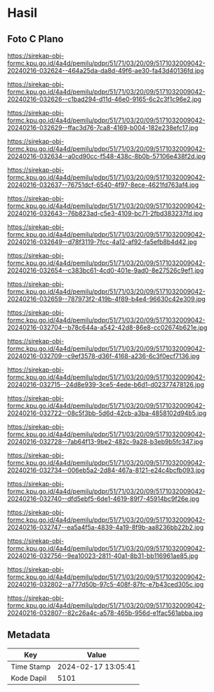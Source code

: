 # Hasil

## Foto C Plano

https://sirekap-obj-formc.kpu.go.id/4a4d/pemilu/pdpr/51/71/03/20/09/5171032009042-20240216-032624--464a25da-da8d-49f6-ae30-fa43d40136fd.jpg

https://sirekap-obj-formc.kpu.go.id/4a4d/pemilu/pdpr/51/71/03/20/09/5171032009042-20240216-032626--c1bad294-d11d-46e0-9165-6c2c3f1c96e2.jpg

https://sirekap-obj-formc.kpu.go.id/4a4d/pemilu/pdpr/51/71/03/20/09/5171032009042-20240216-032629--ffac3d76-7ca8-4169-b004-182e238efc17.jpg

https://sirekap-obj-formc.kpu.go.id/4a4d/pemilu/pdpr/51/71/03/20/09/5171032009042-20240216-032634--a0cd90cc-f548-438c-8b0b-57106e438f2d.jpg

https://sirekap-obj-formc.kpu.go.id/4a4d/pemilu/pdpr/51/71/03/20/09/5171032009042-20240216-032637--76751dcf-6540-4f97-8ece-4621fd763af4.jpg

https://sirekap-obj-formc.kpu.go.id/4a4d/pemilu/pdpr/51/71/03/20/09/5171032009042-20240216-032643--76b823ad-c5e3-4109-bc71-2fbd383237fd.jpg

https://sirekap-obj-formc.kpu.go.id/4a4d/pemilu/pdpr/51/71/03/20/09/5171032009042-20240216-032649--d78f3119-7fcc-4a12-af92-fa5efb8b4d42.jpg

https://sirekap-obj-formc.kpu.go.id/4a4d/pemilu/pdpr/51/71/03/20/09/5171032009042-20240216-032654--c383bc61-4cd0-401e-9ad0-8e27526c9ef1.jpg

https://sirekap-obj-formc.kpu.go.id/4a4d/pemilu/pdpr/51/71/03/20/09/5171032009042-20240216-032659--787973f2-419b-4f89-b4e4-96630c42e309.jpg

https://sirekap-obj-formc.kpu.go.id/4a4d/pemilu/pdpr/51/71/03/20/09/5171032009042-20240216-032704--b78c644a-a542-42d8-86e8-cc02674b621e.jpg

https://sirekap-obj-formc.kpu.go.id/4a4d/pemilu/pdpr/51/71/03/20/09/5171032009042-20240216-032709--c9ef3578-d36f-4168-a236-6c3f0ecf7136.jpg

https://sirekap-obj-formc.kpu.go.id/4a4d/pemilu/pdpr/51/71/03/20/09/5171032009042-20240216-032715--24d8e939-3ce5-4ede-b6d1-d02377478126.jpg

https://sirekap-obj-formc.kpu.go.id/4a4d/pemilu/pdpr/51/71/03/20/09/5171032009042-20240216-032722--08c5f3bb-5d6d-42cb-a3ba-4858102d94b5.jpg

https://sirekap-obj-formc.kpu.go.id/4a4d/pemilu/pdpr/51/71/03/20/09/5171032009042-20240216-032728--7ab64f13-9be2-482c-9a28-b3eb9b5fc347.jpg

https://sirekap-obj-formc.kpu.go.id/4a4d/pemilu/pdpr/51/71/03/20/09/5171032009042-20240216-032734--006eb5a2-2d84-467a-8121-e24c4bcfb093.jpg

https://sirekap-obj-formc.kpu.go.id/4a4d/pemilu/pdpr/51/71/03/20/09/5171032009042-20240216-032740--dfd5ebf5-6de1-4619-89f7-45914bc9f26e.jpg

https://sirekap-obj-formc.kpu.go.id/4a4d/pemilu/pdpr/51/71/03/20/09/5171032009042-20240216-032747--ea5a4f5a-4839-4a19-8f9b-aa8236bb22b2.jpg

https://sirekap-obj-formc.kpu.go.id/4a4d/pemilu/pdpr/51/71/03/20/09/5171032009042-20240216-032756--9ea10023-2811-40a1-8b31-bb116961ae85.jpg

https://sirekap-obj-formc.kpu.go.id/4a4d/pemilu/pdpr/51/71/03/20/09/5171032009042-20240216-032802--a777d50b-97c5-408f-87fc-e7b43ced305c.jpg

https://sirekap-obj-formc.kpu.go.id/4a4d/pemilu/pdpr/51/71/03/20/09/5171032009042-20240216-032807--82c26a4c-a578-465b-956d-e1fac561abba.jpg


## Metadata

| Key        | Value               |
| ---------- | ------------------- |
| Time Stamp | 2024-02-17 13:05:41 |
| Kode Dapil | 5101                |



